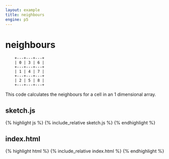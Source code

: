 ```yaml
---
layout: example
title: neighbours
engine: p5
---
```


# neighbours  

        +---+---+---+
        | 0 | 3 | 6 |
        +---+---+---+
        | 1 | 4 | 7 |
        +---+---+---+
        | 2 | 5 | 8 |
        +---+---+---+

This code calculates the neighbours for a cell in an 1 dimensional array.  

## sketch.js 
{% highlight js %}
{% include_relative sketch.js %}
{% endhighlight %}
## index.html 
{% highlight html %}
{% include_relative index.html %}
{% endhighlight %}
